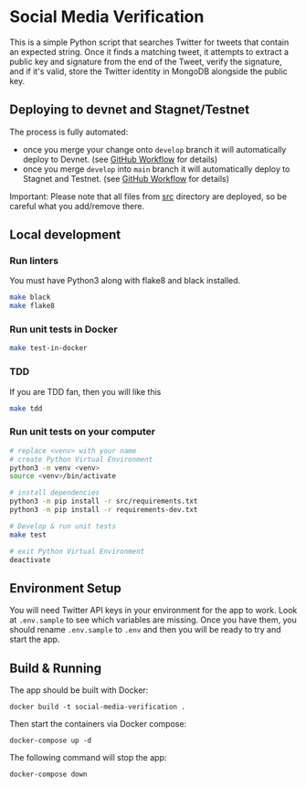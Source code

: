 # Social Media Verification

This is a simple Python script that searches Twitter for tweets that contain an expected string. Once it finds a matching tweet, it attempts to extract a public key and signature from the end of the Tweet, verify the signature, and if it's valid, store the Twitter identity in MongoDB alongside the public key.

## Deploying to devnet and Stagnet/Testnet

The process is fully automated:
* once you merge your change onto `develop` branch it will automatically deploy to Devnet. (see [GitHub Workflow](.github/workflows/deploy-devnet.yml) for details)
* once you merge `develop` into `main` branch it will automatically deploy to Stagnet and Testnet. (see [GitHub Workflow](.github/workflows/deploy.yml) for details)

Important: Please note that all files from [src](src) directory are deployed, so be careful what you add/remove there.

## Local development

### Run linters

You must have Python3 along with flake8 and black installed.

```bash
make black
make flake8
```

### Run unit tests in Docker

```bash
make test-in-docker
```

### TDD

If you are TDD fan, then you will like this

```bash
make tdd
```

### Run unit tests on your computer

```bash
# replace <venv> with your name
# create Python Virtual Environment
python3 -m venv <venv>
source <venv>/bin/activate

# install dependencies
python3 -m pip install -r src/requirements.txt
python3 -m pip install -r requirements-dev.txt

# Develop & run unit tests
make test

# exit Python Virtual Environment
deactivate
```

## Environment Setup

You will need Twitter API keys in your environment for the app to work. Look at `.env.sample` to see which variables are missing. Once you have them, you should rename `.env.sample` to `.env` and then you will be ready to try and start the app.

## Build & Running

The app should be built with Docker:

`docker build -t social-media-verification .`

Then start the containers via Docker compose:

`docker-compose up -d`

The following command will stop the app:

`docker-compose down`
